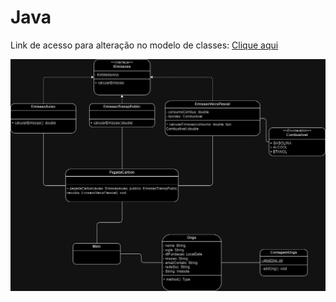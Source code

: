 # Java

Link de acesso para alteração no modelo de classes: <a href="https://drive.google.com/file/d/1W8VZD_CTD39bhlMFt3jN-xsJjfdNoMwC/view?usp=sharing">Clique aqui</a>

<img src="./modelo-classe/Modelo-classes-java.drawio.png" alt="imagem_modelo"/>
